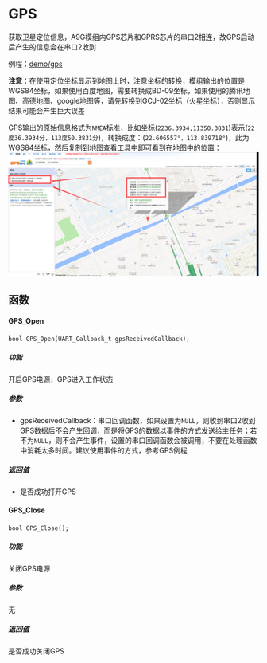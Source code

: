GPS
===

获取卫星定位信息，A9G模组内GPS芯片和GPRS芯片的串口2相连，故GPS启动后产生的信息会在串口2收到

例程：[demo/gps](https://github.com/Ai-Thinker-Open/GPRS_C_SDK/blob/master/demo/gps/src/demo_gps.c)

**注意**：在使用定位坐标显示到地图上时，注意坐标的转换，模组输出的位置是WGS84坐标，如果使用百度地图，需要转换成BD-09坐标，如果使用的腾讯地图、高德地图、google地图等，请先转换到GCJ-02坐标（火星坐标），否则显示结果可能会产生巨大误差

GPS输出的原始信息格式为`NMEA`标准，比如坐标(`2236.3934,11350.3831`)表示(`22度36.3934分，113度50.3831分`)，转换成度：(`22.606557°，113.839718°`)，此为WGS84坐标，然后复制到[地图查看工具](http://www.gpsspg.com/maps.htm)中即可看到在地图中的位置：
![](/assets/map.png)

## 函数

#### GPS_Open

```
bool GPS_Open(UART_Callback_t gpsReceivedCallback);
```

##### 功能

开启GPS电源，GPS进入工作状态

##### 参数

* gpsReceivedCallback：串口回调函数，如果设置为`NULL`，则收到串口2收到GPS数据后不会产生回调，而是将GPS的数据以事件的方式发送给主任务；若不为`NULL`，则不会产生事件，设置的串口回调函数会被调用，不要在处理函数中消耗太多时间。建议使用事件的方式，参考GPS例程

##### 返回值

* 是否成功打开GPS

#### GPS_Close

```
bool GPS_Close();
```

##### 功能

关闭GPS电源

##### 参数

无

##### 返回值

是否成功关闭GPS



